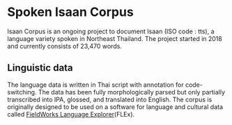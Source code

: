 # Spoken Isaan Corpus
Isaan Corpus is an ongoing project to document Isaan (ISO code : tts), a language variety spoken in Northeast Thailand. The project started in 2018 and currently consists of 23,470 words.

## Linguistic data
The language data is written in Thai script with annotation for code-switching. The data has been fully morphologically parsed but only partially transcribed into IPA, glossed, and translated into English. The corpus is originally designed to be used on a software for language and cultural data called [FieldWorks Language Explorer](https://software.sil.org/fieldworks/)(FLEx).
